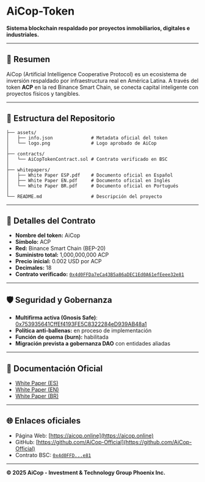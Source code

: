 # AiCop-Token

**Sistema blockchain respaldado por proyectos inmobiliarios, digitales e industriales.**

---

## 📌 Resumen

AiCop (Artificial Intelligence Cooperative Protocol) es un ecosistema de inversión respaldado por infraestructura real en América Latina. A través del token **ACP** en la red Binance Smart Chain, se conecta capital inteligente con proyectos físicos y tangibles.

---

## 📁 Estructura del Repositorio

```
├── assets/
│   ├── info.json              # Metadata oficial del token
│   └── logo.png               # Logo aprobado de AiCop
│
├── contracts/
│   └── AiCopTokenContract.sol # Contrato verificado en BSC
│
├── whitepapers/
│   ├── White Paper ESP.pdf    # Documento oficial en Español
│   ├── White Paper EN.pdf     # Documento oficial en Inglés
│   └── White Paper BR.pdf     # Documento oficial en Portugués
│
└── README.md                  # Descripción del proyecto
```

---

## 🔐 Detalles del Contrato

* **Nombre del token:** AiCop
* **Símbolo:** ACP
* **Red:** Binance Smart Chain (BEP-20)
* **Suministro total:** 1,000,000,000 ACP
* **Precio inicial:** 0.002 USD por ACP
* **Decimales:** 18
* **Contrato verificado:** [`0x4d0FFDa7eCa43B5a86aDEC1Ed0A61efEeee32e81`](https://bscscan.com/token/0x4d0FFDa7eCa43B5a86aDEC1Ed0A61efEeee32e81)

---

## 🛡 Seguridad y Gobernanza

* **Multifirma activa (Gnosis Safe)**: [0x753935641CffEf4193FE5C8322284eD939AB48a1](https://app.safe.global)
* **Política anti-ballenas:** en proceso de implementación
* **Función de quema (burn):** habilitada
* **Migración prevista a gobernanza DAO** con entidades aliadas

---

## 📄 Documentación Oficial

* [White Paper (ES)](whitepapers/White%20Paper%20Oficial%20-%20AiCop%20Token%20%28ACP%29%20ESP.pdf)
* [White Paper (EN)](whitepapers/Official%20White%20Paper%20-%20AiCop%20Token%20%28ACP%29%20EN.pdf)
* [White Paper (BR)](whitepapers/White%20Paper%20Oficial%20-%20Token%20AiCop%20%28ACP%29%20BR.pdf)

---

## 🌐 Enlaces oficiales

* Página Web: [https://aicop.online](https://aicop.online)
* GitHub: [https://github.com/AiCop-Official](https://github.com/AiCop-Official)
* Contrato BSC: [`0x4d0FFD...e81`](https://bscscan.com/token/0x4d0FFDa7eCa43B5a86aDEC1Ed0A61efEeee32e81)

---

**© 2025 AiCop - Investment & Technology Group Phoenix Inc.**
